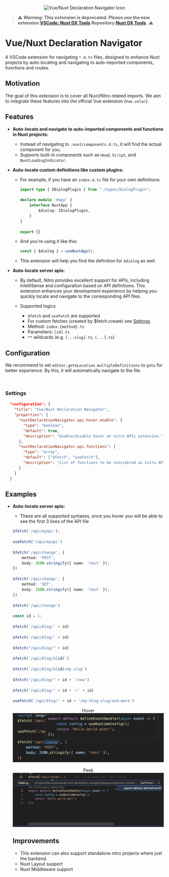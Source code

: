<p align="center">
  <img src="assets/icon.png" alt="Vue/Nuxt Declaration Navigator Icon" width="200"/>
</p>

> ⚠️ **Warning: This extension is deprecated. Please use the new extension [VSCode: Nuxt DX Tools](https://marketplace.visualstudio.com/items?itemName=alimozdemir.vscode-nuxt-dx-tools) Repository [Nuxt DX Tools](https://github.com/alimozdemir/vscode-nuxt-dx-tools).** ⚠️

# Vue/Nuxt Declaration Navigator

A VSCode extension for navigating `*.d.ts` files, designed to enhance Nuxt projects by auto-locating and navigating to auto-imported components, functions and routes.

## Motivation

The goal of this extension is to cover all Nuxt/Nitro related imports. We aim to integrate these features into the official Vue extension (`Vue.volar`).

## Features

- **Auto-locate and navigate to auto-imported components and functions in Nuxt projects:**
  - Instead of navigating to `.nuxt/components.d.ts`, it will find the actual component for you.
  - Supports built-in components such as `Head`, `Script`, and `NuxtLoadingIndicator`.

- **Auto-locate custom definitions like custom plugins:**
  - For example, if you have an `index.d.ts` file for your own definitions:

    ```typescript
    import type { IDialogPlugin } from "./types/DialogPlugin";

    declare module '#app' {
        interface NuxtApp {
            $dialog: IDialogPlugin,
        }
    }

    export {}
    ```

  - And you're using it like this:

    ```typescript
    const { $dialog } = useNuxtApp();
    ```

  - This extension will help you find the definition for `$dialog` as well.

- **Auto-locate server apis:**
  - By default, Nitro provides excellent support for APIs, including IntelliSense and configuration based on API definitions. This extension enhances your development experience by helping you quickly locate and navigate to the corresponding API files.

  - Supported logics
    - `$fetch` and `useFetch` are supported
    - For custom fetches (created by $fetch.create) see [Settings](#settings)
    - Method: `index.{method}.ts`
    - Parameters: `[id].ts`
    - `**` wildcards (e.g. `[...slug].ts`, `[...].ts`)

## Configuration

We recommend to set `editor.gotoLocation.multipleDefinitions` to `goto` for better experience. By this, it will automatically navigate to the file.

<p align="center">
  <img src="assets/prompt.png" alt="" />
</p>

### Settings

```json
  "configuration": {
    "title": "Vue/Nuxt Declaration Navigator",
    "properties": {
      "nuxtDeclarationNavigator.api.hover.enable": {
        "type": "boolean",
        "default": true,
        "description": "Enable/disable hover on nitro APIs extension."
      },
      "nuxtDeclarationNavigator.api.functions": {
        "type": "array",
        "default": ["$fetch", "useFetch"],
        "description": "List of functions to be considered as nitro APIs."
      }
    }
  }
```

## Examples

- **Auto-locate server apis:**
  - These are all supported syntaxes, once you hover you will be able to see the first 3 lines of the API file

  ```typescript
  $fetch('/api/myapi');

  useFetch('/api/myapi')

  $fetch('/api/change', {
      method: 'POST',
      body: JSON.stringify({ name: 'test' }),
  })

  $fetch('/api/change', {
      method: 'GET',
      body: JSON.stringify({ name: 'test' }),
  })

  $fetch('/api/change')

  const id = 1;

  $fetch(`/api/blog/` + id)

  $fetch('/api/blog/' + id)

  $fetch("/api/blog/" + id)

  $fetch(`/api/blog/${id}`)

  $fetch(`/api/blog/${id}/my-slug`)

  $fetch("/api/blog/" + id + '/new')

  $fetch("/api/blog/" + id + '/' + id)

  useFetch('/api/blog/' + id + '/my-blog-slug/and-more')
  ```
  <p align="center">
    Hover
    <img src="assets/api-hover.png" alt="" />
  </p>

  <p align="center">
    Peek
    <img src="assets/api-peek-goto.png" alt="" />
  </p>


  ## Improvements

  - This extension can also support standalone nitro projects where just the backend.
  - Nuxt Layout support
  - Nuxt Middleware support